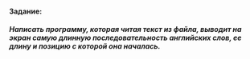 
#### Задание: 
##### Написать программу, которая читая текст из файла, выводит на экран самую длинную последовательность английских слов, ее длину и позицию с которой она началась.
